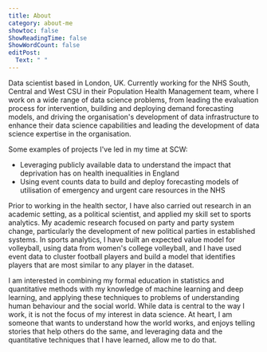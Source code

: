 ```yaml
---
title: About
category: about-me
showtoc: false
ShowReadingTime: false
ShowWordCount: false
editPost: 
  Text: " "
---
```

<!-- ![Paul](/images/paul_medium.png) -->

Data scientist based in London, UK. Currently working for the NHS South, Central and West CSU in their Population Health Management team, where I work on a wide range of data science problems, from leading the evaluation process for intervention, building and deploying demand forecasting models, and driving the organisation's development of data infrastructure to enhance their data science capabilities and leading the development of data science expertise in the organisation.

Some examples of projects I've led in my time at SCW:

- Leveraging publicly available data to understand the impact that deprivation has on health inequalities in England
- Using event counts data to build and deploy forecasting models of utilisation of emergency and urgent care resources in the NHS

Prior to working in the health sector, I have also carried out research in an academic setting, as a political scientist, and applied my skill set to sports analytics. My academic research focused on party and party system change, particularly the development of new political parties in established systems. In sports analytics, I have built an expected value model for volleyball, using data from women's college volleyball, and I have used event data to cluster football players and build a model that identifies players that are most similar to any player in the dataset.

I am interested in combining my formal education in statistics and quantitative methods with my knowledge of machine learning and deep learning, and applying these techniques to problems of understanding human behaviour and the social world. While data is central to the way I work, it is not the focus of my interest in data science. At heart, I am someone that wants to understand how the world works, and enjoys telling stories that help others do the same, and leveraging data and the quantitative techniques that I have learned, allow me to do that.
